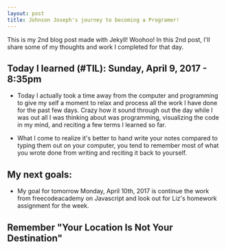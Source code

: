 ```yaml
---
layout: post
title: Johnson Joseph's journey to becoming a Programer!
---
```


This is my 2nd blog post made with Jekyll! Woohoo! In this 2nd post, I'll share some of my thoughts and work I completed for that day.

## Today I learned (#TIL): Sunday, April 9, 2017 - 8:35pm
- Today I actually took a time away from the computer and programming to give
my self a moment to relax and process all the work I have done for the past few days. Crazy how it sound through out the day while I was out all I was thinking about was programming, visualizing the code in my mind, and reciting a few terms
I learned so far.

- What I come to realize it's better to hand write your notes compared to typing
them out on your computer, you tend to remember most of what you wrote done from
writing and reciting it back to yourself.

## My next goals:

- My goal for tomorrow Monday, April 10th, 2017 is continue the work from
freecodeacademy on Javascript and look out for Liz's homework assignment for the week.

## Remember "Your Location Is Not Your Destination"
